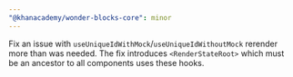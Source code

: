 ```yaml
---
"@khanacademy/wonder-blocks-core": minor
---
```


Fix an issue with `useUniqueIdWithMock`/`useUniqueIdWithoutMock`
rerender more than was needed.  The fix introduces `<RenderStateRoot>`
which must be an ancestor to all components uses these hooks.
